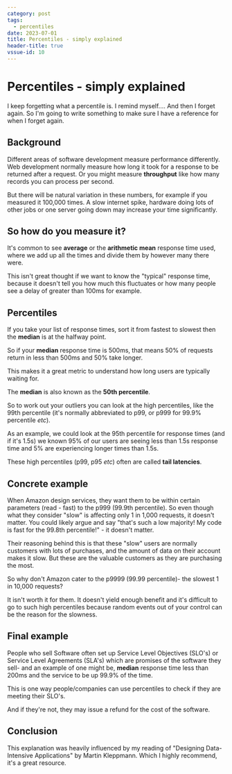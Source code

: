 ```yaml
---
category: post
tags:
  - percentiles
date: 2023-07-01
title: Percentiles - simply explained
header-title: true
vssue-id: 10
---
```


# Percentiles - simply explained

I keep forgetting what a percentile is. I remind myself.... And then I forget again. So I'm going to write something to make sure I have a reference for when I forget again.

## Background
Different areas of software development measure performance differently. Web development normally measure how long it took for a response to be returned after a request. Or you might measure **throughput** like how many records you can process per second.

But there will be natural variation in these numbers, for example if you measured it 100,000 times. A slow internet spike, hardware doing lots of other jobs or one server going down may increase your time significantly.

## So how do you measure it?
It's common to see **average** or the **arithmetic mean** response time used, where we add up all the times and divide them by however many there were.

This isn't great thought if we want to know the "typical" response time, because it doesn't tell you how much this fluctuates or how many people see a delay of greater than 100ms for example.

## Percentiles
If you take your list of response times, sort it from fastest to slowest then the **median** is at the halfway point.

So if your **median** response time is 500ms, that means 50% of requests return in less than 500ms and 50% take longer.

This makes it a great metric to understand how long users are typically waiting for.

The **median** is also known as the **50th percentile**.

So to work out your outliers you can look at the high percentiles, like the 99th percentile (it's normally abbreviated to p99, or p999 for 99.9% percentile *etc*).

As an example, we could look at the 95th percentile for response times (and if it's 1.5s) we known 95% of our users are seeing less than 1.5s response time and 5% are experiencing longer times than 1.5s.

These high percentiles (p99, p95 *etc*) often are called **tail latencies**.

## Concrete example
When Amazon design services, they want them to be within certain parameters (read - fast) to the p999 (99.9th percentile). So even though what they consider "slow" is affecting only 1 in 1,000 requests, it doesn't matter. You could likely argue and say "that's such a low majority! My code is fast for the 99.8th percentile!" - it doesn't matter.

Their reasoning behind this is that these "slow" users are normally customers with lots of purchases, and the amount of data on their account makes it slow. But these are the valuable customers as they are purchasing the most.

So why don't Amazon cater to the p9999 (99.99 percentile)- the slowest 1 in 10,000 requests?

It isn't worth it for them. It doesn't yield enough benefit and it's difficult to go to such high percentiles because random events out of your control can be the reason for the slowness.

## Final example
People who sell Software often set up Service Level Objectives (SLO's) or Service Level Agreements (SLA's) which are promises of the software they sell- and an example of one might be, **median** response time less than 200ms and the service to be up 99.9% of the time.

This is one way people/companies can use percentiles to check if they are meeting their SLO's.

And if they're not, they may issue a refund for the cost of the software.

## Conclusion
This explanation was heavily influenced by my reading of "Designing Data-Intensive Applications" by Martin Kleppmann. Which I highly recommend, it's a great resource.